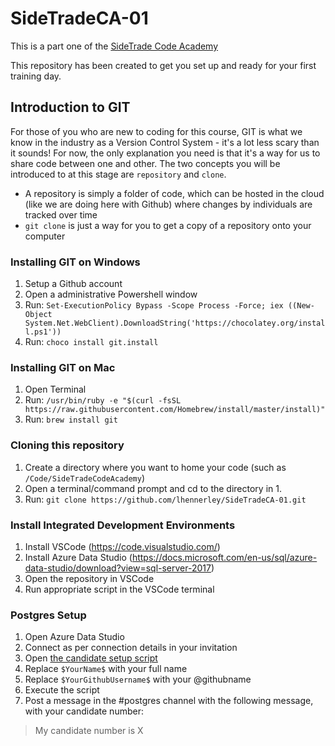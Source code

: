 # SideTradeCA-01

This is a part one of the [SideTrade Code Academy](https://www.sidetrade.com/press-release/2019/launch-of-the-sidetrades-code-academy-in-the-midlands)

This repository has been created to get you set up and ready for your first training day.

## Introduction to GIT

For those of you who are new to coding for this course, GIT is what we know in the industry as a Version Control System - it's a lot less scary than it sounds! For now, the only explanation you need is that it's a way for us to share code between one and other. The two concepts you will be introduced to at this stage are `repository` and `clone`.

* A repository is simply a folder of code, which can be hosted in the cloud (like we are doing here with Github) where changes by individuals are tracked over time
* `git clone` is just a way for you to get a copy of a repository onto your computer

### Installing GIT on Windows

1. Setup a Github account
2. Open a administrative Powershell window
3. Run: `Set-ExecutionPolicy Bypass -Scope Process -Force; iex ((New-Object System.Net.WebClient).DownloadString('https://chocolatey.org/install.ps1'))`
4. Run: `choco install git.install`

### Installing GIT on Mac

1. Open Terminal
2. Run: `/usr/bin/ruby -e "$(curl -fsSL https://raw.githubusercontent.com/Homebrew/install/master/install)"`
3. Run: `brew install git`

### Cloning this repository

1. Create a directory where you want to home your code (such as `/Code/SideTradeCodeAcademy`)
2. Open a terminal/command prompt and cd to the directory in 1.
3. Run: `git clone https://github.com/lhennerley/SideTradeCA-01.git`

### Install Integrated Development Environments

1. Install VSCode (https://code.visualstudio.com/)
2. Install Azure Data Studio (https://docs.microsoft.com/en-us/sql/azure-data-studio/download?view=sql-server-2017)
3. Open the repository in VSCode
4. Run appropriate script in the VSCode terminal

### Postgres Setup

1. Open Azure Data Studio
2. Connect as per connection details in your invitation
3. Open [the candidate setup script](Postgres/candidate_setup.sql)
4. Replace `$YourName$` with your full name
5. Replace `$YourGithubUsername$` with your @githubname
5. Execute the script
6. Post a message in the #postgres channel with the following message, with your candidate number:

> My candidate number is X
